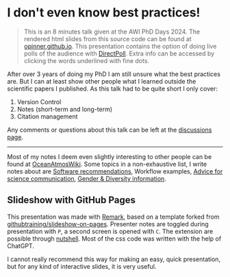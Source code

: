 # I don't even know best practices!
>This is an 8 minutes talk given at the AWI PhD Days 2024.
>The rendered html slides from this source code can be found at [opinner.github.io](https://opinner.github.io/).
>This presentation contains the option of doing live polls of the audience with [DirectPoll](https://directpoll.com).
>Extra info can be accessed by clicking the words underlined with fine dots.

After over 3 years of doing my PhD I am still unsure what the best practices are. 
But I can at least show other people what I learned outside the scientific papers I published. 
As this talk had to be quite short I only cover:
1. Version Control 
2. Notes (short-term and long-term)
3. Citation management

   
Any comments or questions about this talk can be left at the [discussions page](https://github.com/opinner/opinner.github.io/discussions).

---
Most of my notes I deem even slightly interesting to other people can be found at [OceanAtmosWiki](https://ocean.miraheze.org/wiki/Main_Page). Some topics in a non-exhaustive list, I write notes about are [Software recommendations](https://ocean.miraheze.org/wiki/Software_recommendations), Workflow examples, [Advice for science communication](https://ocean.miraheze.org/wiki/Science_Communication), [Gender & Diversity information](https://ocean.miraheze.org/wiki/Gender_equity).

## Slideshow with GitHub Pages 
This presentation was made with [Remark](https://github.com/gnab/remark), based on a template forked from [githubtraining/slideshow-on-pages](https://github.com/githubtraining/slideshow-on-pages).
Presenter notes are toggled during presentation with `P`, a second screen is opened with `C`. The extension are possible through [nutshell](https://github.com/ncase/nutshell). Most of the css code was written with the help of ChatGPT. 


I cannot really recommend this way for making an easy, quick presentation, but for any kind of interactive slides, it is very useful.
